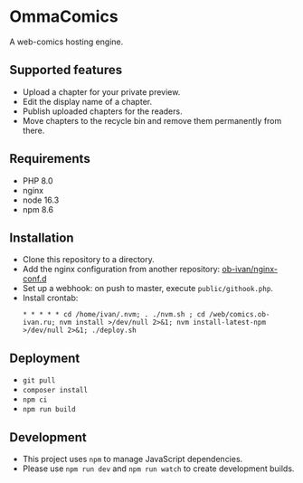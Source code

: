 # OmmaComics

A web-comics hosting engine.

## Supported features

- Upload a chapter for your private preview.
- Edit the display name of a chapter.
- Publish uploaded chapters for the readers.
- Move chapters to the recycle bin and remove them permanently from there.

## Requirements
- PHP 8.0
- nginx
- node 16.3
- npm 8.6

## Installation
- Clone this repository to a directory.
- Add the nginx configuration from another repository: [ob-ivan/nginx-conf.d](https://github.com/ob-ivan/nginx-conf.d)
- Set up a webhook: on push to master, execute `public/githook.php`.
- Install crontab:
  ```
  * * * * * cd /home/ivan/.nvm; . ./nvm.sh ; cd /web/comics.ob-ivan.ru; nvm install >/dev/null 2>&1; nvm install-latest-npm >/dev/null 2>&1; ./deploy.sh
  ```

## Deployment

- `git pull`
- `composer install`
- `npm ci`
- `npm run build`

## Development

- This project uses `npm` to manage JavaScript dependencies.
- Please use `npm run dev` and `npm run watch` to create development builds.
